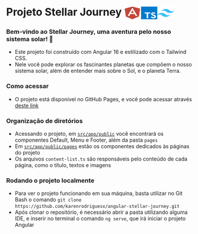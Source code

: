 # Projeto Stellar Journey <img align="center" alt="Karen-angular" height="35" width="45" src="https://raw.githubusercontent.com/devicons/devicon/master/icons/angularjs/angularjs-plain.svg"><img align="center" alt="Karen-typescript" height="35" width="45" src="https://raw.githubusercontent.com/devicons/devicon/master/icons/typescript/typescript-plain.svg"><img align="center" alt="Karen-css" height="35" width="45" src="https://raw.githubusercontent.com/devicons/devicon/master/icons/tailwindcss/tailwindcss-plain.svg">

### Bem-vindo ao Stellar Journey, uma aventura pelo nosso sistema solar! 💫

- Este projeto foi construído com Angular 16 e estilizado com o Tailwind CSS.
- Nele você pode explorar os fascinantes planetas que compõem o nosso sistema solar, além de entender mais sobre o Sol, e o planeta Terra.

### Como acessar

- O projeto está disponível no GitHub Pages, e você pode acessar através <a href="https://karenrodriguesx.github.io/stellar-journey/" target="_blank">deste link</a>

### Organização de diretórios

- Acessando o projeto, em [`src/app/public`](https://github.com/karenrodriguesx/angular-stellar-journey/tree/main/stellar-journey/src/app/public) você encontrará os componentes Default, Menu e Footer, além da pasta `pages`
- Em [`src/app/public/pages`](https://github.com/karenrodriguesx/angular-stellar-journey/tree/main/stellar-journey/src/app/public/pages) estão os componentes dedicados às páginas do projeto
- Os arquivos `content-list.ts` são responsáveis pelo conteúdo de cada página, como o título, textos e imagens

### Rodando o projeto localmente

- Para ver o projeto funcionando em sua máquina, basta utilizar no Git Bash o comando `git clone https://github.com/karenrodriguesx/angular-stellar-journey.git`
- Após clonar o repositório, é necessário abrir a pasta utilizando alguma IDE, e inserir no terminal o comando `ng serve`, que irá iniciar o projeto Angular


